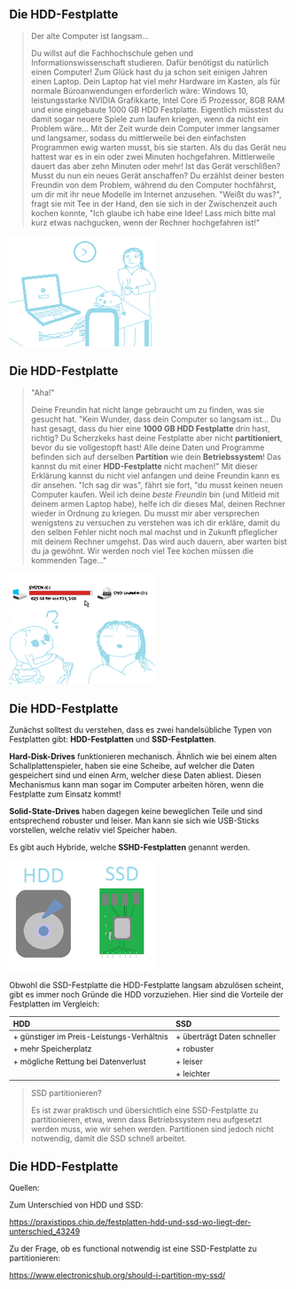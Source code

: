 <!--
link: css/callouts.css
-->
## Die HDD-Festplatte

<!-- class = "callout danger with-title" -->
> Der alte Computer ist langsam...
> 
> Du willst auf die Fachhochschule gehen und Informationswissenschaft studieren. Dafür benötigst du natürlich einen Computer! Zum Glück hast du ja schon seit einigen Jahren einen Laptop. Dein Laptop hat viel mehr Hardware im Kasten, als für normale Büroanwendungen erforderlich wäre: Windows 10, leistungsstarke NVIDIA Grafikkarte, Intel Core i5 Prozessor, 8GB RAM und eine eingebaute 1000 GB HDD Festplatte. Eigentlich müsstest du damit sogar neuere Spiele zum laufen kriegen, wenn da nicht ein Problem wäre... Mit der Zeit wurde dein Computer immer langsamer und langsamer, sodass du mittlerweile bei den einfachsten Programmen ewig warten musst, bis sie starten. Als du das Gerät neu hattest war es in ein oder zwei Minuten hochgefahren. Mittlerweile dauert das aber zehn Minuten oder mehr! Ist das Gerät verschlißen? Musst du nun ein neues Gerät anschaffen? Du erzählst deiner besten Freundin von dem Problem, während du den Computer hochfährst, um dir mit ihr neue Modelle im Internet anzusehen. "Weißt du was?", fragt sie mit Tee in der Hand, den sie sich in der Zwischenzeit auch kochen konnte, "Ich glaube ich habe eine Idee! Lass mich bitte mal kurz etwas nachgucken, wenn der Rechner hochgefahren ist!"

![Geduld beim Hochfahren](bilder/HARDWARE_MR_01.png "Warum ist der Computer so langsam?")

## Die HDD-Festplatte

<!-- class = "callout callout with-title" -->
> "Aha!"
>
> Deine Freundin hat nicht lange gebraucht um zu finden, was sie gesucht hat. "Kein Wunder, dass dein Computer so langsam ist... Du hast gesagt, dass du hier eine **1000 GB HDD Festplatte** drin hast, richtig? Du Scherzkeks hast deine Festplatte aber nicht **partitioniert**, bevor du sie vollgestopft hast! Alle deine Daten und Programme befinden sich auf derselben **Partition** wie dein **Betriebssystem**! Das kannst du mit einer **HDD-Festplatte** nicht machen!" Mit dieser Erklärung kannst du nicht viel anfangen und deine Freundin kann es dir ansehen. "Ich sag dir was", fährt sie fort, "du musst keinen neuen Computer kaufen. Weil ich deine *beste Freundin* bin (und Mitleid mit deinem armen Laptop habe), helfe ich dir dieses Mal, deinen Rechner wieder in Ordnung zu kriegen. Du musst mir aber versprechen wenigstens zu versuchen zu verstehen was ich dir erkläre, damit du den selben Fehler nicht noch mal machst und in Zukunft pfleglicher mit deinem Rechner umgehst. Das wird auch dauern, aber warten bist du ja gewöhnt. Wir werden noch viel Tee kochen müssen die kommenden Tage..."


![Dem Problem auf den Zahn fühlen](bilder/HARDWARE_MR_02.png "Moment mal... Hat sie 'Tage' gesagt?")

## Die HDD-Festplatte

Zunächst solltest du verstehen, dass es zwei handelsübliche Typen von Festplatten gibt: **HDD-Festplatten** und **SSD-Festplatten**.

**Hard-Disk-Drives** funktionieren mechanisch. Ähnlich wie bei einem alten Schallplattenspieler, haben sie eine Scheibe, auf welcher die Daten gespeichert sind und einen Arm, welcher diese Daten abliest. Diesen Mechanismus kann man sogar im Computer arbeiten hören, wenn die Festplatte zum Einsatz kommt!

**Solid-State-Drives** haben dagegen keine beweglichen Teile und sind entsprechend robuster und leiser. Man kann sie sich wie USB-Sticks vorstellen, welche relativ viel Speicher haben.

Es gibt auch Hybride, welche **SSHD-Festplatten** genannt werden.

![Vergleich HDD und SSD](bilder/HARDWARE_MR_03.png "HDD mit Scheibe und Lesearm. SSD mit Schaltkreisen.")

Obwohl die SSD-Festplatte die HDD-Festplatte langsam abzulösen scheint, gibt es immer noch Gründe die HDD vorzuziehen. Hier sind die Vorteile der Festplatten im Vergleich:

|HDD|SSD|
|:---|:---|
|+ günstiger im Preis-Leistungs-Verhältnis|+ überträgt Daten schneller|
|+ mehr Speicherplatz|+ robuster|
|+ mögliche Rettung bei Datenverlust|+ leiser|
||+ leichter|

<!-- class = "callout tip with-title" -->
> SSD partitionieren?
>
> Es ist zwar praktisch und übersichtlich eine SSD-Festplatte zu partitionieren, etwa, wenn dass Betriebssystem neu aufgesetzt werden muss, wie wir sehen werden. Partitionen sind jedoch nicht notwendig, damit die SSD schnell arbeitet.

## Die HDD-Festplatte
Quellen:

Zum Unterschied von HDD und SSD:

https://praxistipps.chip.de/festplatten-hdd-und-ssd-wo-liegt-der-unterschied_43249

Zu der Frage, ob es functional notwendig ist eine SSD-Festplatte zu partitionieren:

https://www.electronicshub.org/should-i-partition-my-ssd/